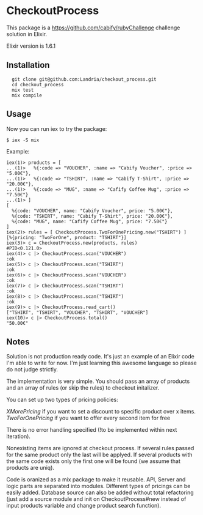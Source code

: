 # CheckoutProcess

This package is a https://github.com/cabify/rubyChallenge challenge solution in Elixir.

Elixir version is 1.6.1

## Installation

```
  git clone git@github.com:Landria/checkout_process.git
  cd checkout_process
  mix test
  mix compile
```

## Usage

Now you can run iex to try the package:
```
$ iex -S mix
```

Example:

```
iex(1)> products = [
...(1)>   %{:code => "VOUCHER", :name => "Cabify Voucher", :price => "5.00€"},
...(1)>   %{:code => "TSHIRT", :name => "Cabify T-Shirt", :price => "20.00€"},
...(1)>   %{:code => "MUG", :name => "Cafify Coffee Mug", :price => "7.50€"}
...(1)> ]
[
  %{code: "VOUCHER", name: "Cabify Voucher", price: "5.00€"},
  %{code: "TSHIRT", name: "Cabify T-Shirt", price: "20.00€"},
  %{code: "MUG", name: "Cafify Coffee Mug", price: "7.50€"}
]
iex(2)> rules = [ CheckoutProcess.TwoForOnePricing.new("TSHIRT") ]
[%{pricing: "TwoForOne", product: "TSHIRT"}]
iex(3)> c = CheckoutProcess.new(products, rules)
#PID<0.121.0>
iex(4)> c |> CheckoutProcess.scan("VOUCHER")
:ok
iex(5)> c |> CheckoutProcess.scan("TSHIRT")
:ok
iex(6)> c |> CheckoutProcess.scan("VOUCHER")
:ok
iex(7)> c |> CheckoutProcess.scan("TSHIRT")
:ok
iex(8)> c |> CheckoutProcess.scan("TSHIRT")
:ok
iex(9)> c |> CheckoutProcess.read_cart()
["TSHIRT", "TSHIRT", "VOUCHER", "TSHIRT", "VOUCHER"]
iex(10)> c |> CheckoutProcess.total()
"50.00€"

```

## Notes

Solution is not production ready code. It's just an example of an Elixir code I'm able to write for now. I'm just learning this awesome language so please do not judge strictly.

The implementation is very simple. You should pass an array of products and an array of rules (or skip the rules) to checkout initalizer.

You can set up two types of pricing policies:

*XMorePricing* if you want to set a discount to specific product over x items.
*TwoForOnePricing* if you want to offer every second item for free

There is no error handling specified (!to be implemented within next iteration).

Nonexisting items are ignored at checkout process.
If several rules passed for the same product only the last will be applyed.
If several products with the same code exists only the first one will be found (we assume that products are uniq).

Code is oranized as a mix package to make it reusable.
API, Server and logic parts are separated into modules.
Different types of pricings can be easily added.
Database source can also be added without total refactoring (just add a source module and init on CheckoutProcess#new instead of input products variable and change product search function).
